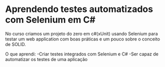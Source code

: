 # Aprendendo testes automatizados com Selenium em C#

No curso criamos um projeto do zero em c#(xUnit) usando Selenium para testar um web application com boas práticas e um pouco sobre o conceito de SOLID.

O que aprendi:
  -Criar testes integrados com Selenium e C#
  -Ser capaz de automatizar os testes de uma aplicação
